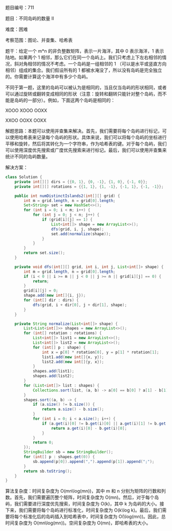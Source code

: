 题目编号：711

题目：不同岛屿的数量 II

难度：困难

考察范围：图论、并查集、哈希表

题干：给定一个 m*n 的非负整数矩阵，表示一片海洋，其中 0 表示海洋，1 表示陆地。如果两个 1 相邻，那么它们在同一个岛屿上。我们只考虑上下左右相邻的情况，斜对角相邻的情况不考虑。一个岛屿是一组相邻的 1 （可以是水平或竖直方向相邻）组成的集合。我们假设所有的 1 都被水淹没了，所以没有岛屿是完全独立的。你需要计算这个海洋中有多少个岛屿。

不同于第一题，这里的岛屿可以被认为是相同的，当且仅当岛屿的形状相同，或者可以通过旋转或翻转变成相同的形状（注意：旋转和翻转只能针对整个岛屿，而不能是岛屿的一部分）。例如，下面这两个岛屿是相同的：

XOOO
XOOO
OOXX

XXOO
OOXX
OOXX

解题思路：本题可以使用并查集来解决。首先，我们需要将每个岛屿进行标记，可以使用哈希表来记录每个岛屿的形状。具体来说，我们可以将每个岛屿的坐标进行平移和旋转，然后将其转化为一个字符串，作为哈希表的键。对于每个岛屿，我们可以使用深度优先搜索或广度优先搜索来进行标记。最后，我们可以使用并查集来统计不同的岛屿数量。

解决方案：

```java
class Solution {
    private int[][] dirs = {{0, 1}, {0, -1}, {1, 0}, {-1, 0}};
    private int[][] rotations = {{1, 1}, {1, -1}, {-1, 1}, {-1, -1}};

    public int numDistinctIslands2(int[][] grid) {
        int m = grid.length, n = grid[0].length;
        Set<String> set = new HashSet<>();
        for (int i = 0; i < m; i++) {
            for (int j = 0; j < n; j++) {
                if (grid[i][j] == 1) {
                    List<int[]> shape = new ArrayList<>();
                    dfs(grid, i, j, shape);
                    set.add(normalize(shape));
                }
            }
        }
        return set.size();
    }

    private void dfs(int[][] grid, int i, int j, List<int[]> shape) {
        int m = grid.length, n = grid[0].length;
        if (i < 0 || i >= m || j < 0 || j >= n || grid[i][j] == 0) {
            return;
        }
        grid[i][j] = 0;
        shape.add(new int[]{i, j});
        for (int[] dir : dirs) {
            dfs(grid, i + dir[0], j + dir[1], shape);
        }
    }

    private String normalize(List<int[]> shape) {
        List<List<int[]>> shapes = new ArrayList<>();
        for (int[] rotation : rotations) {
            List<int[]> list1 = new ArrayList<>();
            List<int[]> list2 = new ArrayList<>();
            for (int[] p : shape) {
                int x = p[0] * rotation[0], y = p[1] * rotation[1];
                list1.add(new int[]{x, y});
                list2.add(new int[]{y, x});
            }
            shapes.add(list1);
            shapes.add(list2);
        }
        for (List<int[]> list : shapes) {
            Collections.sort(list, (a, b) -> a[0] == b[0] ? a[1] - b[1] : a[0] - b[0]);
        }
        shapes.sort((a, b) -> {
            if (a.size() != b.size()) {
                return a.size() - b.size();
            }
            for (int i = 0; i < a.size(); i++) {
                if (a.get(i)[0] != b.get(i)[0] || a.get(i)[1] != b.get(i)[1]) {
                    return a.get(i)[0] - b.get(i)[0];
                }
            }
            return 0;
        });
        StringBuilder sb = new StringBuilder();
        for (int[] p : shapes.get(0)) {
            sb.append(p[0]).append(",").append(p[1]).append(";");
        }
        return sb.toString();
    }
}
```

算法复杂度：时间复杂度为 O(mn\log(mn))，其中 m 和 n 分别为矩阵的行数和列数。首先，我们需要遍历整个矩阵，时间复杂度为 O(mn)。然后，对于每个岛屿，我们需要进行深度优先搜索，时间复杂度为 O(k)，其中 k 为岛屿的大小。接下来，我们需要将每个岛屿进行标准化，时间复杂度为 O(k\log k)。最后，我们需要将每个标准化后的岛屿插入到哈希表中，时间复杂度为 O(\log(mn))。因此，总时间复杂度为 O(mn\log(mn))。空间复杂度为 O(mn)，即哈希表的大小。